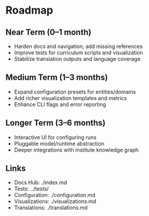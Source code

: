 # Roadmap

## Near Term (0–1 month)
- Harden docs and navigation; add missing references
- Improve tests for curriculum scripts and visualization
- Stabilize translation outputs and language coverage

## Medium Term (1–3 months)
- Expand configuration presets for entities/domains
- Add richer visualization templates and metrics
- Enhance CLI flags and error reporting

## Longer Term (3–6 months)
- Interactive UI for configuring runs
- Pluggable model/runtime abstraction
- Deeper integrations with institute knowledge graph

## Links
- Docs Hub: ./index.md
- Tests: ../tests/
- Configuration: ./configuration.md
- Visualizations: ./visualizations.md
- Translations: ./translations.md
